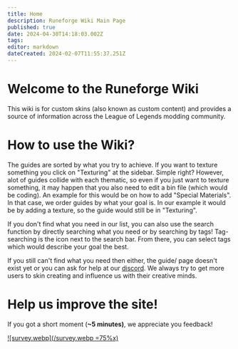 ```yaml
---
title: Home
description: Runeforge Wiki Main Page
published: true
date: 2024-04-30T14:18:03.002Z
tags: 
editor: markdown
dateCreated: 2024-02-07T11:55:37.251Z
---
```


# Welcome to the Runeforge Wiki
This wiki is for custom skins (also known as custom content) and provides a source of information across the League of Legends modding community.


# How to use the Wiki?

The guides are sorted by what you try to achieve. If you want to texture something you click on "Texturing" at the sidebar. Simple right?
However, alot of guides collide with each thematic, so even if you just want to texture something, it may happen that you also need to edit a bin file (which would be coding). An example for this would be on how to add "Special Materials". In that case, we order guides by what your goal is. In our example it would be by adding a texture, so the guide would still be in "Texturing". 

If you don't find what you need in our list, you can also use the search function by directly searching what you need or by searching by tags! Tag-searching is the icon next to the search bar. From there, you can select tags which would describe your goal the best.

If you still can't find what you need then either, the guide/ page doesn't exist yet or you can ask for help at our [discord](https://discord.com/invite/runeforge). We always try to get more users to skin creating and influence us with their creative minds.

# Help us improve the site!

If you got a short moment (**~5 minutes)**, we appreciate you feedback!

[![survey.webp](/survey.webp =75%x)](https://forms.gle/jKzcJ6jPtbPmK69d7)


